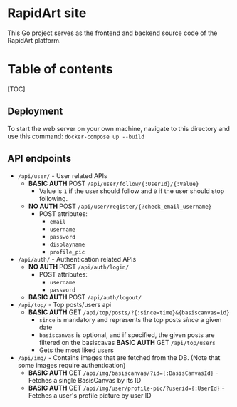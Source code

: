 # RapidArt site
This Go project serves as the frontend and backend source code of the RapidArt platform.

# Table of contents

[TOC]

## Deployment
To start the web server on your own machine, navigate to this directory and use this command: `docker-compose up --build`


## API endpoints
* `/api/user/` - User related APIs
  * **BASIC AUTH** POST `/api/user/follow/{:UserId}/{:Value}`
    * Value is `1` if the user should follow and `0` if the user should stop following.
  * **NO AUTH** POST `/api/user/register/{?check_email_username}`
    * POST attributes:
      * `email`
      * `username`
      * `password`
      * `displayname`
      * `profile_pic`
* `/api/auth/` - Authentication related APIs
  * **NO AUTH** POST `/api/auth/login/`
    * POST attributes:
      * `username`
      * `password`
  * **BASIC AUTH** POST `/api/auth/logout/`
* `/api/top/` - Top posts/users api
  * **BASIC AUTH** GET `/api/top/posts/?{:since=time}&{basiscanvas=id}`
    * `since` is mandatory and represents the top posts *since* a given date
    * `basiscanvas` is optional, and if specified, the given posts are filtered on the basiscavas
  **BASIC AUTH** GET `/api/top/users`
    * Gets the most liked users
* `/api/img/` - Contains images that are fetched from the DB. (Note that some images require authentication)
  * **BASIC AUTH** GET `/api/img/basiscanvas/?id={:BasisCanvasId}` - Fetches a single BasisCanvas by its ID
  * **BASIC AUTH** GET `/api/img/user/profile-pic/?userid={:UserId}` - Fetches a user's profile picture by user ID